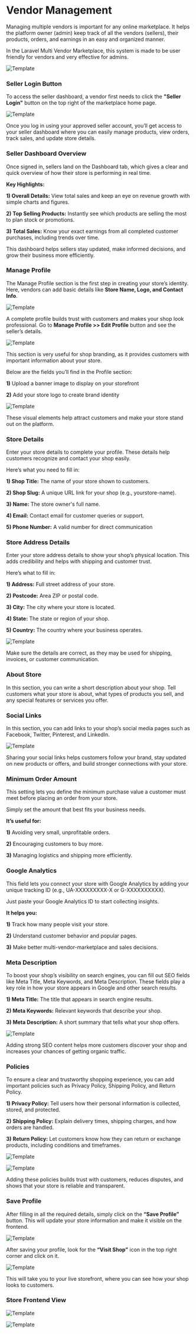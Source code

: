 # Vendor Management

Managing multiple vendors is important for any online marketplace. It helps the platform owner (admin) keep track of all the vendors (sellers), their products, orders, and earnings in an easy and organized manner.

In the Laravel Multi Vendor Marketplace, this system is made to be user friendly for vendors and very effective for admins.

![Template](../../assets/2.0/images/multi-vendor-marketplace/homepage.png)

### Seller Login Button

To access the seller dashboard, a vendor first needs to click the **"Seller Login"** button on the top right of the marketplace home page.

![Template](../../assets/2.0/images/multi-vendor-marketplace/Seller-login.png)

Once you log in using your approved seller account, you’ll get access to your seller dashboard where you can easily manage products, view orders, track sales, and update store details.

### Seller Dashboard Overview

Once signed in, sellers land on the Dashboard tab, which gives a clear and quick overview of how their store is performing in real time.

**Key Highlights:**

**1) Overall Details:** View total sales and keep an eye on revenue growth with simple charts and figures.

**2) Top Selling Products:** Instantly see which products are selling the most to plan stock or promotions.

**3) Total Sales:** Know your exact earnings from all completed customer purchases, including trends over time.

This dashboard helps sellers stay updated, make informed decisions, and grow their business more efficiently.


### Manage Profile

The Manage Profile section is the first step in creating your store’s identity. Here, vendors can add basic details like **Store Name, Logo, and Contact Info**.

![Template](../../assets/2.0/images/multi-vendor-marketplace/dashboard-manage-profile.png)

A complete profile builds trust with customers and makes your shop look professional. 
Go to **Manage Profile >> Edit Profile** button and see the seller’s details.

![Template](../../assets/2.0/images/multi-vendor-marketplace/edit-profile.png)

This section is very useful for shop branding, as it provides customers with important information about your store. 

Below are the fields you’ll find in the Profile section:

**1)** Upload a banner image to display on your storefront

**2)** Add your store logo to create brand identity

![Template](../../assets/2.0/images/multi-vendor-marketplace/banner-logo.png)

These visual elements help attract customers and make your store stand out on the platform.

### Store Details

Enter your store details to complete your profile. These details help customers recognize and contact your shop easily.

Here’s what you need to fill in:

**1) Shop Title:** The name of your store shown to customers.

**2) Shop Slug:** A unique URL link for your shop (e.g., yourstore-name).

**3) Name:** The store owner's full name.

**4) Email:** Contact email for customer queries or support.

**5) Phone Number:** A valid number for direct communication

### Store Address Details

Enter your store address details to show your shop’s physical location. This adds credibility and helps with shipping and customer trust.

Here’s what to fill in:

**1) Address:** Full street address of your store.

**2) Postcode:** Area ZIP or postal code.

**3) City:** The city where your store is located.

**4) State:** The state or region of your shop.

**5) Country:** The country where your business operates.

![Template](../../assets/2.0/images/multi-vendor-marketplace/store-address.png)

Make sure the details are correct, as they may be used for shipping, invoices, or customer communication.

### About Store

In this section, you can write a short description about your shop. Tell customers what your store is about, what types of products you sell, and any special features or services you offer.

### Social Links

In this section, you can add links to your shop’s social media pages such as Facebook, Twitter, Pinterest, and LinkedIn.

![Template](../../assets/2.0/images/multi-vendor-marketplace/aboutstore-sociallinkt.png)


Sharing your social links helps customers follow your brand, stay updated on new products or offers, and build stronger connections with your store.

### Minimum Order Amount

This setting lets you define the minimum purchase value a customer must meet before placing an order from your store.

Simply set the amount that best fits your business needs.

**It’s useful for:**

**1)** Avoiding very small, unprofitable orders.

**2)** Encouraging customers to buy more.

**3)** Managing logistics and shipping more efficiently.

### Google Analytics

This field lets you connect your store with Google Analytics by adding your unique tracking ID (e.g., UA-XXXXXXXXX-X or G-XXXXXXXXXX).

Just paste your Google Analytics ID to start collecting insights.

**It helps you:**

**1)** Track how many people visit your store.

**2)** Understand customer behavior and popular pages.

**3)** Make better multi-vendor-marketplace and sales decisions.

### Meta Description

To boost your shop’s visibility on search engines, you can fill out SEO fields like Meta Title, 
Meta Keywords, and Meta Description. These fields play a key role in how your store appears in Google and other search results.

**1) Meta Title:** The title that appears in search engine results.

**2) Meta Keywords:** Relevant keywords that describe your shop.

**3) Meta Description:** A short summary that tells what your shop offers.

![Template](../../assets/2.0/images/multi-vendor-marketplace/Meta-desc.png)

Adding strong SEO content helps more customers discover your shop and increases your chances of getting organic traffic.

### Policies

To ensure a clear and trustworthy shopping experience, you can add important policies such as Privacy Policy, Shipping Policy, and  Return Policy.

**1) Privacy Policy:** Tell users how their personal information is collected, stored, and protected.

**2) Shipping Policy:** Explain delivery times, shipping charges, and how orders are handled.

**3) Return Policy:** Let customers know how they can return or exchange products, including conditions and timeframes.


![Template](../../assets/2.0/images/multi-vendor-marketplace/privacy-policy.png)

![Template](../../assets/2.0/images/multi-vendor-marketplace/return-policy.png)


Adding these policies builds trust with customers, reduces disputes, and shows that your store is reliable and transparent.

### Save Profile

After filling in all the required details, simply click on the **“Save Profile”** button. This will update your store information and make it visible on the frontend.

![Template](../../assets/2.0/images/multi-vendor-marketplace/Save.png)


After saving your profile, look for the **“Visit Shop”** icon in the top right corner and click on it.

![Template](../../assets/2.0/images/multi-vendor-marketplace/visit-page.png)

This will take you to your live storefront, where you can see how your shop looks to customers.

### Store Frontend View

![Template](../../assets/2.0/images/multi-vendor-marketplace/frontend3.png)

![Template](../../assets/2.0/images/multi-vendor-marketplace/frontend2.png)